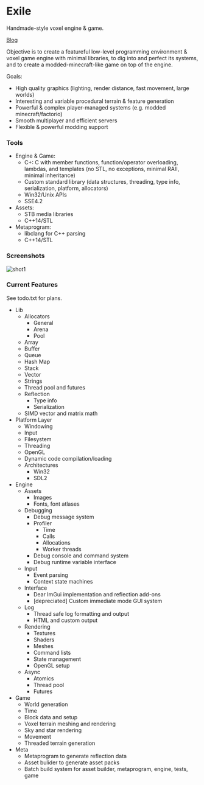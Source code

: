 # Exile
Handmade-style voxel engine &amp; game.  

[Blog](https://thenumbat.github.io/)

Objective is to create a featureful low-level programming environment & voxel game engine with minimal libraries, to dig into and perfect its systems, and to create a modded-minecraft-like game on top of the engine.

Goals:
   - High quality graphics (lighting, render distance, fast movement, large worlds)
   - Interesting and variable procedural terrain & feature generation
   - Powerful &amp; complex player-managed systems (e.g. modded minecraft/factorio)
   - Smooth multiplayer and efficient servers
   - Flexible &amp; powerful modding support

### Tools
- Engine & Game:
  - C+: C with member functions, function/operator overloading, lambdas, and templates (no STL, no exceptions, minimal RAII, minimal inheritance)
  - Custom standard library (data structures, threading, type info, serialization, platform, allocators)
  - Win32/Unix APIs
  - SSE4.2
- Assets:
  - STB media libraries
  - C++14/STL
- Metaprogram:
  - libclang for C++ parsing
  - C++14/STL

### Screenshots
![shot1](https://i.imgur.com/mUqnzkU.png)

### Current Features

See todo.txt for plans.

- Lib
  - Allocators
    - General
    - Arena
    - Pool
  - Array
  - Buffer
  - Queue
  - Hash Map
  - Stack
  - Vector
  - Strings
  - Thread pool and futures
  - Reflection
    - Type info 
    - Serialization
  - SIMD vector and matrix math
- Platform Layer
  - Windowing
  - Input
  - Filesystem
  - Threading
  - OpenGL
  - Dynamic code compilation/loading
  - Architectures
    - Win32
    - SDL2
- Engine
  - Assets
    - Images
    - Fonts, font atlases
  - Debugging
    - Debug message system
    - Profiler
      - Time
      - Calls
      - Allocations
      - Worker threads
    - Debug console and command system
    - Debug runtime variable interface
  - Input
    - Event parsing
    - Context state machines
  - Interface
    - Dear ImGui implementation and reflection add-ons
    - [depreciated] Custom immediate mode GUI system
  - Log
    - Thread safe log formatting and output
    - HTML and custom output
  - Rendering
    - Textures
    - Shaders
    - Meshes
    - Command lists
    - State management
    - OpenGL setup
  - Async
    - Atomics
    - Thread pool
    - Futures
- Game
  - World generation
  - Time
  - Block data and setup
  - Voxel terrain meshing and rendering
  - Sky and star rendering
  - Movement
  - Threaded terrain generation
- Meta
  - Metaprogram to generate reflection data
  - Asset bulider to generate asset packs
  - Batch build system for asset builder, metaprogram, engine, tests, game
